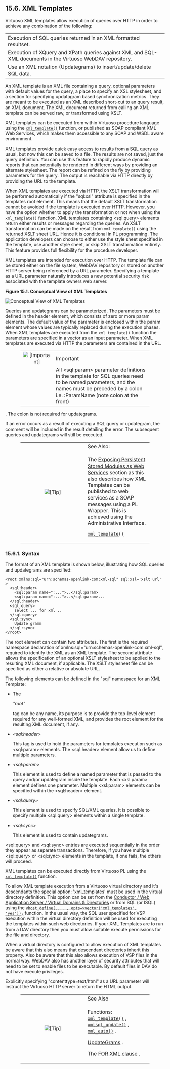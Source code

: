 <div id="xmltemplates" class="section">

<div class="titlepage">

<div>

<div>

## 15.6. XML Templates

</div>

</div>

</div>

Virtuoso XML templates allow execution of queries over HTTP in order to
achieve any combination of the following:

|                                                                                                            |
|------------------------------------------------------------------------------------------------------------|
| Execution of SQL queries returned in an XML formatted resultset.                                           |
| Execution of XQuery and XPath queries against XML and SQL-XML documents in the Virtuoso WebDAV repository. |
| Use an XML notation (Updategrams) to insert/update/delete SQL data.                                        |

An XML template is an XML file containing a query, optional parameters
with default values for the query, a place to specify an XSL stylesheet,
and a section for specifying updatagram based synchronization metrics.
They are meant to be executed as an XML described short-cut to an query
result, an XML document. The XML document returned from calling an XML
template can be served raw, or transformed using XSLT.

XML templates can be executed from within Virtuoso procedure language
using the
<a href="fn_xml_template.html" class="link" title="xml_template"><code
class="function">xml_template()</code></a> function, or published as
SOAP compliant XML Web Services, which makes them accessible to any SOAP
and WSDL aware environment.

XML templates provide quick easy access to results from a SQL query as
usual, but now this can be saved to a file. The results are not saved,
just the query definition. You can use this feature to rapidly produce
dynamic reports that can potentially be rendered in different ways by
providing an alternate stylesheet. The report can be refined on the fly
by providing parameters for the query. The output is reachable via HTTP
directly by providing the URL to the template.

When XML templates are executed via HTTP, the XSLT transformation will
be performed automatically if the "sql:xsl" attribute is specified in
the templates root element. This means that the default XSLT
transformation cannot be avoided if the template is executed over HTTP.
However, you have the option whether to apply the transformation or not
when using the `xml_template()` function. XML templates containing
\<sql:query\> elements return either results or messages regarding the
queries. An XSLT transformation can be made on the result from
`xml_template()` using the returned XSLT sheet URL. Hence it is
conditional in PL programming. The application developers can choose to
either use the style sheet specified in the template, use another style
sheet, or skip XSLT transformation entirely. This feature provides full
flexibility for the procedure developer.

XML templates are intended for execution over HTTP. The template file
can be stored either on the file system, WebDAV repository or stored on
another HTTP server being referenced by a URL parameter. Specifying a
template as a URL parameter naturally introduces a new potential
security risk associated with the template owners web server.

<div class="figure-float">

<div id="xmltemplatediagram" class="figure">

**Figure 15.1. Conceptual View of XML Templates**

<div class="figure-contents">

<div class="mediaobject">

![Conceptual View of XML Templates](images/xmltemplatediagram.jpg)

</div>

</div>

</div>

  

</div>

Queries and updategrams can be parameterized. The parameters must be
defined in the header element, which consists of zero or more param
elements. The default value of the parameter is enclosed within the
param element whose values are typically replaced during the execution
phases. When XML templates are executed from the `xml_template()`
function the parameters are specified in a vector as an input parameter.
When XML templates are executed via HTTP the parameters are contained in
the URL.

<div class="important" style="margin-left: 0.5in; margin-right: 0.5in;">

|                                        |                                                                                                                                                                                          |
|:--------------------------------------:|:-----------------------------------------------------------------------------------------------------------------------------------------------------------------------------------------|
| ![\[Important\]](images/important.png) | Important                                                                                                                                                                                |
|                                        | All \<sql:param\> parameter definitions in the template for SQL queries need to be named parameters, and the names must be preceded by a colon i.e. :ParamName (note colon at the front) |

</div>

. The colon is not required for updategrams.

If an error occurs as a result of executing a SQL query or updategram,
the comment will be included in the result detailing the error. The
subsequent queries and updategrams will still be executed.

<div class="tip" style="margin-left: 0.5in; margin-right: 0.5in;">

<table data-border="0" data-summary="Tip: See Also:">
<colgroup>
<col style="width: 50%" />
<col style="width: 50%" />
</colgroup>
<tbody>
<tr class="odd">
<td rowspan="2" style="text-align: center;" data-valign="top"
width="25"><img src="images/tip.png" alt="[Tip]" /></td>
<td style="text-align: left;">See Also:</td>
</tr>
<tr class="even">
<td style="text-align: left;" data-valign="top"><p>The <a
href="expwsmodules.html" class="link"
title="17.13. Exposing Persistent Stored Modules as Web Services">Exposing
Persistent Stored Modules as Web Services</a> section as this also
describes how XML Templates can be published to web services as a SOAP
messages using a PL Wrapper. This is achieved using the Administrative
Interface.</p>
<p><a href="fn_xml_template.html" class="link"
title="xml_template"><code
class="function">xml_template()</code></a></p></td>
</tr>
</tbody>
</table>

</div>

<div id="xmltemplatesyntax" class="section">

<div class="titlepage">

<div>

<div>

### 15.6.1. Syntax

</div>

</div>

</div>

The format of an XML template is shown below, illustrating how SQL
queries and updategrams are specified:

``` programlisting
<root xmlns:sql="urn:schemas-openlink-com:xml-sql" sql:xsl='xslt url' >
  <sql:header>
    <sql:param name=":...">..</sql:param>
    <sql:param name=":...">..</sql:param>...
  </sql:header>
  <sql:query>
    select ... for xml ..
  </sql:query>
  <sql:sync>
    Update gramm
  </sql:sync>
</root>
```

The root element can contain two attributes. The first is the required
namespace declaration of xmlns:sql="urn:schemas-openlink-com:xml-sql",
required to identify the XML as an XML template. The second attribute
allows the specification of an optional XSLT stylesheet to be applied to
the resulting XML document, if applicable. The XSLT stylesheet file can
be specified as either a relative or absolute URL.

The following elements can be defined in the "sql" namespace for an XML
Template:

<div class="itemizedlist">

- The

  <span class="emphasis">*"root"*</span>

  tag can be any name, its purpose is to provide the top-level element
  required for any well-formed XML, and provides the root element for
  the resulting XML document, if any.

- <span class="emphasis">*\<sql:header\>*</span>

  This tag is used to hold the parameters for templates execution such
  as \<sql:param\> elements. The \<sql:header\> element allow us to
  define multiple parameters.

- <span class="emphasis">*\<sql:param\>*</span>

  This element is used to define a named parameter that is passed to the
  query and/or updategram inside the template. Each \<xsl:param\>
  element defines one parameter. Multiple \<xsl:param\> elements can be
  specified within the \<sql:header\> element.

- <span class="emphasis">*\<sql:query\>*</span>

  This element is used to specify SQL/XML queries. It is possible to
  specify multiple \<sql:query\> elements within a single template.

- <span class="emphasis">*\<sql:sync\>*</span>

  This element is used to contain updategrams.

</div>

\<sql:query\> and \<sql:sync\> entries are executed sequentially in the
order they appear as separate transactions. Therefore, if you have
multiple \<sql:query\> or \<sql:sync\> elements in the template, if one
fails, the others will proceed.

XML templates can be executed directly from Virtuoso PL using the
<a href="fn_xml_template.html" class="link" title="xml_template"><code
class="function">xml_template()</code></a> function.

To allow XML template execution from a Virtuoso virtual directory and
it's descendants the special option: 'xml_templates' must be used in the
virtual directory definition. This option can be set from the
<a href="admui.internetdomains.html#httpvirtualdirs" class="link"
title="HTTP Virtual Directories">Conductor / Web Application Server /
Virtual Domains &amp; Directories</a> or from SQL (or ISQL) using the
<a href="fn_vhost_define.html" class="link" title="VHOST_DEFINE"><code
class="function">vhost_define(.... , opts=&gt;vector('xml_templates', 'yes'));</code></a>
function. In the usual way, the SQL user specified for VSP execution
within the virtual directory definition will be used for executing the
templates within such web directories. If your XML Templates are to run
from a DAV directory then you must allow suitable execute permissions
for the file and directory.

When a virtual directory is configured to allow execution of XML
templates be aware that this also means that descendant directories
inherit this property. Also be aware that this also allows execution of
VSP files in the normal way. WebDAV also has another layer of security
attributes that will need to be set to enable files to be executable. By
default files in DAV do not have execute privileges.

Explicitly specifying "contenttype=text/html" as a URL parameter will
instruct the Virtuoso HTTP server to return the HTML output.

<div class="tip" style="margin-left: 0.5in; margin-right: 0.5in;">

<table data-border="0" data-summary="Tip: See Also">
<colgroup>
<col style="width: 50%" />
<col style="width: 50%" />
</colgroup>
<tbody>
<tr class="odd">
<td rowspan="2" style="text-align: center;" data-valign="top"
width="25"><img src="images/tip.png" alt="[Tip]" /></td>
<td style="text-align: left;">See Also</td>
</tr>
<tr class="even">
<td style="text-align: left;" data-valign="top"><p>Functions: <a
href="fn_xml_template.html" class="link" title="xml_template"><code
class="function">xml_template()</code></a> , <a
href="fn_xmlsql_update.html" class="link" title="xmlsql_update"><code
class="function">xmlsql_update()</code></a> , <a href="fn_xml_auto.html"
class="link" title="xml_auto"><code
class="function">xml_auto()</code></a> .</p>
<p><a href="updategrams.html" class="link"
title="15.5. Using UpdateGrams to Modify Data">UpdateGrams</a> .</p>
<p>The <a href="ch-webandxml.html#forxmlforsql" class="link"
title="15.1. Rendering SQL Queries as XML (FOR XML Clause)">FOR XML
clause</a> .</p></td>
</tr>
</tbody>
</table>

</div>

</div>

</div>
